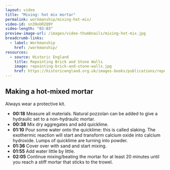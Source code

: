 ```yaml
---
layout: video
title: "Mixing: hot mix mortar"
permalink: workmanship/mixing-hot-mix/
video-id: sn39obR2Q9Y
video-length: "03:03"
preview-image-url: /images/video-thumbnails/mixing-hot-mix.jpg
breadcrumb-links: 
  - label: Workmanship
    href: /workmanship/
resources:
  - source: Historic England
    title: Repointing Brick and Stone Walls
    image: repointing-brick-and-stone-walls.jpg
    href: https://historicengland.org.uk/images-books/publications/repointing-brick-and-stone-walls/
---
```


## Making a hot-mixed mortar
Always wear a protective kit. 

* **00:18** Measure all materials. Natural pozzolan can be added to give a hydraulic set to a non-hydraulic mortar. 
* **00:38** Mix dry aggregates and add quicklime.
*	**01:10** Pour some water onto the quicklime: this is called slaking. The exothermic reaction will start and transform calcium oxide into calcium hydroxide. Lumps of quicklime are turning into powder. 
* **01:36** Cover over with sand and start mixing. 
* **01:55** Add water little by little.
* **02:05** Continue mixing/beating the mortar for at least 20 minutes until you reach a stiff mortar that sticks to the trowel. 
